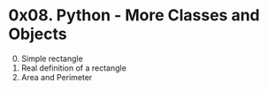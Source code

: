 # 0x08. Python - More Classes and Objects

0. Simple rectangle
1. Real definition of a rectangle
2. Area and Perimeter
